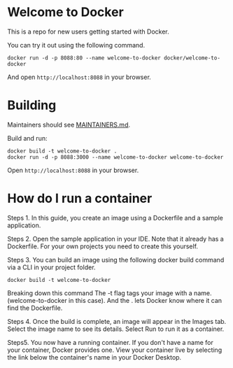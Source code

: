 # Welcome to Docker

This is a repo for new users getting started with Docker.

You can try it out using the following command.
```
docker run -d -p 8088:80 --name welcome-to-docker docker/welcome-to-docker
```
And open `http://localhost:8088` in your browser.

# Building

Maintainers should see [MAINTAINERS.md](MAINTAINERS.md).

Build and run:
```
docker build -t welcome-to-docker . 
docker run -d -p 8088:3000 --name welcome-to-docker welcome-to-docker
```
Open `http://localhost:8088` in your browser.

# How do I run a container
Steps 1. In this guide, you create an image using a Dockerfile and a sample application.

Steps 2. Open the sample application in your IDE. Note that it already has a Dockerfile. For your own projects you need to create this yourself.

Steps 3. You can build an image using the following docker build command via a CLI in your project folder.
```
docker build -t welcome-to-docker 
```
Breaking down this command
The -t flag tags your image with a name. (welcome-to-docker in this case). And the . lets Docker know where it can find the Dockerfile.

Steps 4. Once the build is complete, an image will appear in the Images tab. Select the image name to see its details. Select Run to run it as a container.

Steps5. You now have a running container. If you don't have a name for your container, Docker provides one. View your container live by selecting the link below the container's name in your Docker Desktop.
